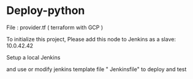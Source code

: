 # Deploy-python

File : provider.tf ( terraform with GCP ) 

To initialize this project, Please add this node to Jenkins as a slave: 10.0.42.42

Setup a local Jenkins 

and use or modify jenkins template file " Jenkinsfile" to deploy and test

